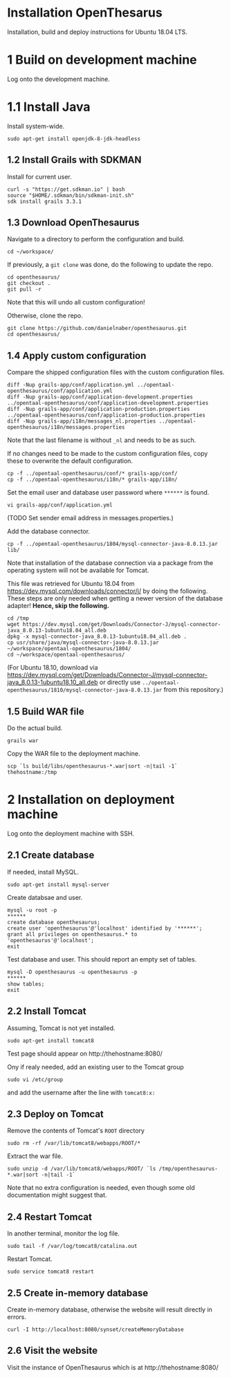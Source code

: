 # Installation OpenThesarus

Installation, build and deploy instructions for Ubuntu 18.04 LTS.


# 1 Build on development machine

Log onto the development machine.


# 1.1 Install Java

Install system-wide.

    sudo apt-get install openjdk-8-jdk-headless


## 1.2 Install Grails with SDKMAN

Install for current user.

    curl -s "https://get.sdkman.io" | bash
    source "$HOME/.sdkman/bin/sdkman-init.sh"
    sdk install grails 3.3.1


## 1.3 Download OpenThesaurus

Navigate to a directory to perform the configuration and build.

    cd ~/workspace/

If previously, a `git clone` was done, do the following to update the repo.

    cd openthesaurus/
    git checkout .
    git pull -r

Note that this will undo all custom configuration!

Otherwise, clone the repo.

    git clone https://github.com/danielnaber/openthesaurus.git
    cd openthesaurus/


## 1.4 Apply custom configuration

Compare the shipped configuration files with the custom configuration files.

    diff -Nup grails-app/conf/application.yml ../opentaal-openthesaurus/conf/application.yml
    diff -Nup grails-app/conf/application-development.properties ../opentaal-openthesaurus/conf/application-development.properties
    diff -Nup grails-app/conf/application-production.properties ../opentaal-openthesaurus/conf/application-production.properties
    diff -Nup grails-app/i18n/messages_nl.properties ../opentaal-openthesaurus/i18n/messages.properties

Note that the last filename is without `_nl` and needs to be as such.

If no changes need to be made to the custom configuration files, copy these to overwrite the default configuration.

    cp -f ../opentaal-openthesaurus/conf/* grails-app/conf/
    cp -f ../opentaal-openthesaurus/i18n/* grails-app/i18n/

Set the email user and database user password where `******` is found.

    vi grails-app/conf/application.yml

(TODO Set sender email address in messages.properties.)

Add the database connector.

    cp -f ../opentaal-openthesaurus/1804/mysql-connector-java-8.0.13.jar lib/

Note that installation of the database connection via a package from the operating system will not be available for Tomcat.

This file was retrieved for Ubuntu 18.04 from https://dev.mysql.com/downloads/connector/j/ by doing the following. These steps are only needed when getting a newer version of the database adapter! **Hence, skip the following.**

    cd /tmp
    wget https://dev.mysql.com/get/Downloads/Connector-J/mysql-connector-java_8.0.13-1ubuntu18.04_all.deb
    dpkg -x mysql-connector-java_8.0.13-1ubuntu18.04_all.deb .
    cp usr/share/java/mysql-connector-java-8.0.13.jar ~/workspace/opentaal-openthesaurus/1804/
    cd ~/workspace/opentaal-openthesaurus/

(For Ubuntu 18.10, download via https://dev.mysql.com/get/Downloads/Connector-J/mysql-connector-java_8.0.13-1ubuntu18.10_all.deb or directly use `../opentaal-openthesaurus/1810/mysql-connector-java-8.0.13.jar` from this repository.)


## 1.5 Build WAR file

Do the actual build.

    grails war

Copy the WAR file to the deployment machine.

    scp `ls build/libs/openthesaurus-*.war|sort -n|tail -1` thehostname:/tmp


# 2 Installation on deployment machine

Log onto the deployment machine with SSH.

## 2.1 Create database

If needed, install MySQL.

    sudo apt-get install mysql-server

Create databsae and user.

    mysql -u root -p
    ******
    create database openthesaurus;
    create user 'openthesaurus'@'localhost' identified by '******';
    grant all privileges on openthesaurus.* to 'openthesaurus'@'localhost';
    exit

Test database and user. This should report an empty set of tables.

    mysql -D openthesaurus -u openthesaurus -p
    ******
    show tables;
    exit


## 2.2 Install Tomcat

Assuming, Tomcat is not yet installed.

    sudo apt-get install tomcat8

Test page should appear on http://thehostname:8080/

Ony if realy needed, add an existing user to the Tomcat group

    sudo vi /etc/group

and add the username after the line with `tomcat8:x:`


## 2.3 Deploy on Tomcat

Remove the contents of Tomcat's `ROOT` directory

    sudo rm -rf /var/lib/tomcat8/webapps/ROOT/*

Extract the war file.

    sudo unzip -d /var/lib/tomcat8/webapps/ROOT/ `ls /tmp/openthesaurus-*.war|sort -n|tail -1`

Note that no extra configuration is needed, even though some old documentation might suggest that.


## 2.4 Restart Tomcat

In another terminal, monitor the log file.

    sudo tail -f /var/log/tomcat8/catalina.out

Restart Tomcat.

    sudo service tomcat8 restart


## 2.5 Create in-memory database

Create in-memory database, otherwise the website will result directly in errors.

    curl -I http://localhost:8080/synset/createMemoryDatabase


## 2.6 Visit the website

Visit the instance of OpenThesaurus which is at http://thehostname:8080/
